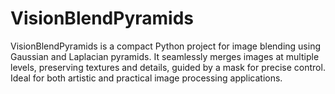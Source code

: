 # VisionBlendPyramids
VisionBlendPyramids is a compact Python project for image blending using Gaussian and Laplacian pyramids. It seamlessly merges images at multiple levels, preserving textures and details, guided by a mask for precise control. Ideal for both artistic and practical image processing applications.
